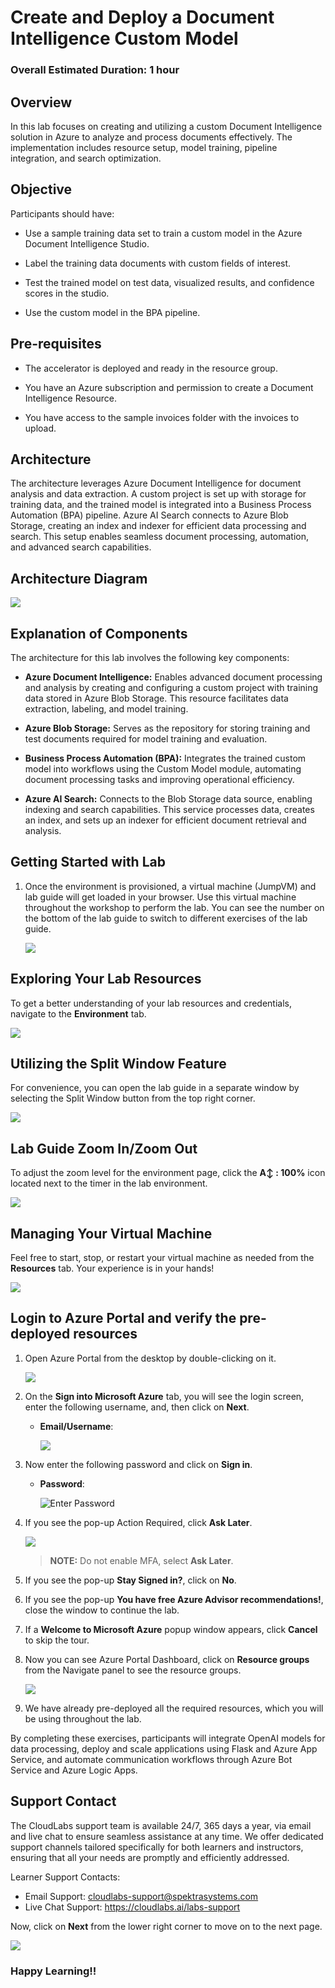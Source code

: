 # Create and Deploy a Document Intelligence Custom Model

### Overall Estimated Duration: 1 hour

## Overview

In this lab focuses on creating and utilizing a custom Document Intelligence solution in Azure to analyze and process documents effectively. The implementation includes resource setup, model training, pipeline integration, and search optimization.

## Objective

Participants should have:

- Use a sample training data set to train a custom model in the Azure Document Intelligence Studio.

- Label the training data documents with custom fields of interest.

- Test the trained model on test data, visualized results, and confidence scores in the studio.

- Use the custom model in the BPA pipeline.


## Pre-requisites

- The accelerator is deployed and ready in the resource group.

- You have an Azure subscription and permission to create a Document Intelligence Resource.

- You have access to the sample invoices folder with the invoices to upload.

## Architecture

The architecture leverages Azure Document Intelligence for document analysis and data extraction. A custom project is set up with storage for training data, and the trained model is integrated into a Business Process Automation (BPA) pipeline. Azure AI Search connects to Azure Blob Storage, creating an index and indexer for efficient data processing and search. This setup enables seamless document processing, automation, and advanced search capabilities.

## Architecture Diagram

![](../Lab%201/images/bpaarc1.JPG)

## Explanation of Components

The architecture for this lab involves the following key components:

- **Azure Document Intelligence:** Enables advanced document processing and analysis by creating and configuring a custom project with training data stored in Azure Blob Storage. This resource facilitates data extraction, labeling, and model training.

- **Azure Blob Storage:** Serves as the repository for storing training and test documents required for model training and evaluation.

- **Business Process Automation (BPA):** Integrates the trained custom model into workflows using the Custom Model module, automating document processing tasks and improving operational efficiency.

- **Azure AI Search:** Connects to the Blob Storage data source, enabling indexing and search capabilities. This service processes data, creates an index, and sets up an indexer for efficient document retrieval and analysis.

## Getting Started with Lab

1. Once the environment is provisioned, a virtual machine (JumpVM) and lab guide will get loaded in your browser. Use this virtual machine throughout the workshop to perform the lab. You can see the number on the bottom of the lab guide to switch to different exercises of the lab guide.

   ![](../Lab%201/images/Intro.png)

## Exploring Your Lab Resources

To get a better understanding of your lab resources and credentials, navigate to the **Environment** tab.

![](../Lab%201/images/env-01.png)

## Utilizing the Split Window Feature

For convenience, you can open the lab guide in a separate window by selecting the Split Window button from the top right corner.

![](../Lab%201/images/split-01.png)

## Lab Guide Zoom In/Zoom Out
 
To adjust the zoom level for the environment page, click the **A↕ : 100%** icon located next to the timer in the lab environment.

![](../Lab%201/images/n21.png)  

## Managing Your Virtual Machine

Feel free to start, stop, or restart your virtual machine as needed from the **Resources** tab. Your experience is in your hands!

![](../Lab%201/images/resourses.png)
    
    
## Login to Azure Portal and verify the pre-deployed resources

1. Open Azure Portal from the desktop by double-clicking on it.
    
   ![](../Lab%201/images/azure-portal-edge.png)
   
1. On the **Sign into Microsoft Azure** tab, you will see the login screen, enter the following username, and, then click on **Next**.

   * **Email/Username**: <inject key="AzureAdUserEmail"></inject>

     ![](../Lab%201/images/user-email.png)
   
1. Now enter the following password and click on **Sign in**.
   
   * **Password**: <inject key="AzureAdUserPassword"></inject>
   
     ![](../Lab%201/images/user-pass.png "Enter Password")

1. If you see the pop-up Action Required, click **Ask Later**.

    ![](../Lab%201/images/asklater%20(1).png)

   >**NOTE:** Do not enable MFA, select **Ask Later**.

1. If you see the pop-up **Stay Signed in?**, click on **No**.

1. If you see the pop-up **You have free Azure Advisor recommendations!**, close the window to continue the lab.

1. If a **Welcome to Microsoft Azure** popup window appears, click **Cancel** to skip the tour.

1. Now you can see Azure Portal Dashboard, click on **Resource groups** from the Navigate panel to see the resource groups.

   ![](../images/select-rg.png)
 
1. We have already pre-deployed all the required resources, which you will be using throughout the lab.

By completing these exercises, participants will integrate OpenAI models for data processing, deploy and scale applications using Flask and Azure App Service, and automate communication workflows through Azure Bot Service and Azure Logic Apps.
 
## Support Contact
 
The CloudLabs support team is available 24/7, 365 days a year, via email and live chat to ensure seamless assistance at any time. We offer dedicated support channels tailored specifically for both learners and instructors, ensuring that all your needs are promptly and efficiently addressed.

Learner Support Contacts:
- Email Support: cloudlabs-support@spektrasystems.com
- Live Chat Support: https://cloudlabs.ai/labs-support

Now, click on **Next** from the lower right corner to move on to the next page.

  ![](../Lab%201/images/n14.png)

### Happy Learning!!